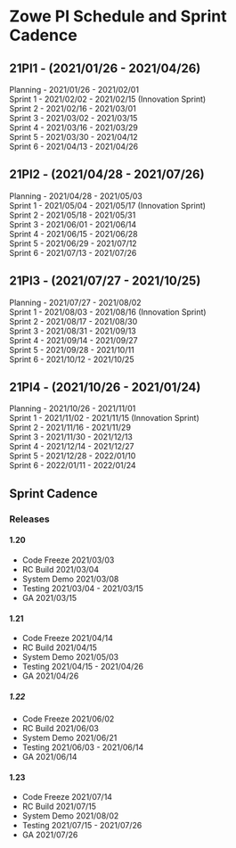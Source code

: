 # Zowe PI Schedule and Sprint Cadence



## 21PI1 - (2021/01/26 - 2021/04/26)
Planning - 2021/01/26 - 2021/02/01<br>
Sprint 1 - 2021/02/02 - 2021/02/15 (Innovation Sprint)<br>
Sprint 2 - 2021/02/16 - 2021/03/01<br>
Sprint 3 - 2021/03/02 - 2021/03/15<br>
Sprint 4 - 2021/03/16 - 2021/03/29<br>
Sprint 5 - 2021/03/30 - 2021/04/12<br>
Sprint 6 - 2021/04/13 - 2021/04/26<br>

## 21PI2 - (2021/04/28 - 2021/07/26)
Planning - 2021/04/28 - 2021/05/03<br>
Sprint 1 - 2021/05/04 - 2021/05/17 (Innovation Sprint)<br>
Sprint 2 - 2021/05/18 - 2021/05/31<br>
Sprint 3 - 2021/06/01 - 2021/06/14<br>
Sprint 4 - 2021/06/15 - 2021/06/28<br>
Sprint 5 - 2021/06/29 - 2021/07/12<br>
Sprint 6 - 2021/07/13 - 2021/07/26<br>

## 21PI3 - (2021/07/27 - 2021/10/25)
Planning - 2021/07/27 - 2021/08/02<br>
Sprint 1 - 2021/08/03 - 2021/08/16 (Innovation Sprint)<br>
Sprint 2 - 2021/08/17 - 2021/08/30<br>
Sprint 3 - 2021/08/31 - 2021/09/13<br>
Sprint 4 - 2021/09/14 - 2021/09/27<br>
Sprint 5 - 2021/09/28 - 2021/10/11<br>
Sprint 6 - 2021/10/12 - 2021/10/25<br>

## 21PI4 - (2021/10/26 - 2021/01/24)
Planning - 2021/10/26 - 2021/11/01<br>
Sprint 1 - 2021/11/02 - 2021/11/15 (Innovation Sprint)<br>
Sprint 2 - 2021/11/16 - 2021/11/29<br>
Sprint 3 - 2021/11/30 - 2021/12/13<br>
Sprint 4 - 2021/12/14 - 2021/12/27<br>
Sprint 5 - 2021/12/28 - 2022/01/10<br>
Sprint 6 - 2022/01/11 - 2022/01/24<br>

## Sprint Cadence
### Releases

#### 1.20<br>
- Code Freeze 2021/03/03<br>
- RC Build 2021/03/04<br>
- System Demo 2021/03/08<br>
- Testing 2021/03/04 - 2021/03/15<br>
- GA 2021/03/15<br>

#### 1.21<br>
- Code Freeze 2021/04/14<br>
- RC Build 2021/04/15<br>
- System Demo 2021/05/03<br>
- Testing 2021/04/15 - 2021/04/26<br>
- GA 2021/04/26<br>

##### 1.22<br>
- Code Freeze 2021/06/02<br>
- RC Build 2021/06/03<br>
- System Demo 2021/06/21<br>
- Testing 2021/06/03 - 2021/06/14<br>
- GA 2021/06/14<br>

#### 1.23<br>
- Code Freeze 2021/07/14<br>
- RC Build 2021/07/15<br>
- System Demo 2021/08/02<br>
- Testing 2021/07/15 - 2021/07/26<br>
- GA 2021/07/26<br>
